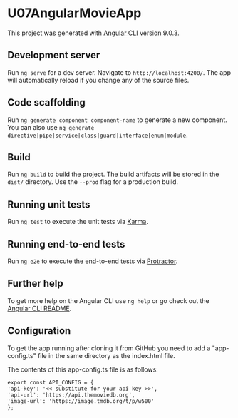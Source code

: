 # U07AngularMovieApp

This project was generated with [Angular CLI](https://github.com/angular/angular-cli) version 9.0.3.

## Development server

Run `ng serve` for a dev server. Navigate to `http://localhost:4200/`. The app will automatically reload if you change any of the source files.

## Code scaffolding

Run `ng generate component component-name` to generate a new component. You can also use `ng generate directive|pipe|service|class|guard|interface|enum|module`.

## Build

Run `ng build` to build the project. The build artifacts will be stored in the `dist/` directory. Use the `--prod` flag for a production build.

## Running unit tests

Run `ng test` to execute the unit tests via [Karma](https://karma-runner.github.io).

## Running end-to-end tests

Run `ng e2e` to execute the end-to-end tests via [Protractor](http://www.protractortest.org/).

## Further help

To get more help on the Angular CLI use `ng help` or go check out the [Angular CLI README](https://github.com/angular/angular-cli/blob/master/README.md).

## Configuration

To get the app running after cloning it from GitHub you need to add a "app-config.ts" file in the same directory as the index.html file.

The contents of this app-config.ts file is as follows:

```
export const API_CONFIG = {
'api-key': '<< substitute for your api key >>',
'api-url': 'https://api.themoviedb.org',
'image-url': 'https://image.tmdb.org/t/p/w500'
};
```
